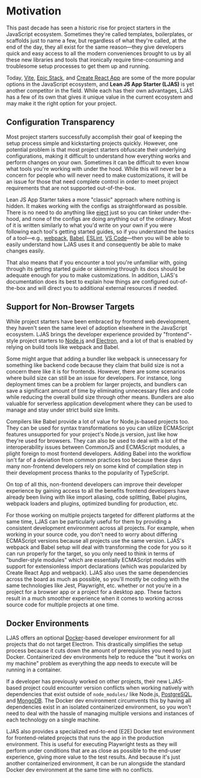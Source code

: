 # Motivation

This past decade has seen a historic rise for project starters in the JavaScript ecosystem. Sometimes they're called templates, boilerplates, or scaffolds just to name a few, but regardless of what they're called, at the end of the day, they all exist for the same reason—they give developers quick and easy access to all the modern conveniences brought to us by all these new libraries and tools that ironically require time-consuming and troublesome setup processes to get them up and running.

Today, [Vite](https://vitejs.dev), [Epic Stack](https://github.com/epicweb-dev/epic-stack), and [Create React App](https://create-react-app.dev) are some of the more popular options in the JavaScript ecosystem, and **Lean JS App Starter (LJAS)** is yet another competitor in the field. While each has their own advantages, LJAS has a few of its own that gives it unique value in the current ecosystem and may make it the right option for your project.

## Configuration Transparency

Most project starters successfully accomplish their goal of keeping the setup process simple and kickstarting projects quickly. However, one potential problem is that most project starters obfuscate their underlying configurations, making it difficult to understand how everything works and perform changes on your own. Sometimes it can be difficult to even know what tools you're working with under the hood. While this will never be a concern for people who will never need to make customizations, it will be an issue for those that need complete control in order to meet project requirements that are not supported out-of-the-box.

Lean JS App Starter takes a more "classic" approach where nothing is hidden. It makes working with the configs as straightforward as possible. There is no need to do anything like [eject](https://create-react-app.dev/docs/available-scripts/#npm-run-eject) just so you can tinker under-the-hood, and none of the configs are doing anything out of the ordinary. Most of it is written similarly to what you'd write on your own if you were following each tool's getting started guides, so if you understand the basics of a tool—e.g., [webpack](https://webpack.js.org), [Babel](https://babeljs.io), [ESLint](https://eslint.org), [VS Code](https://code.visualstudio.com)—then you will be able to easily understand how LJAS uses it and consequently be able to make changes easily.

That also means that if you encounter a tool you're unfamiliar with, going through its getting started guide or skimming through its docs should be adequate enough for you to make customizations. In addition, LJAS's documentation does its best to explain how things are configured out-of-the-box and will direct you to additional external resources if needed.

## Support for Non-Browser Targets

While project starters have been embraced by frontend web development, they haven't seen the same level of adoption elsewhere in the JavaScript ecosystem.
LJAS brings the developer experience provided by "frontend"-style project starters to [Node.js](https://nodejs.org) and [Electron](https://electronjs.org), and a lot of that is enabled by relying on build tools like webpack and Babel.

Some might argue that adding a bundler like webpack is unnecessary for something like backend code because they claim that build size is not a concern there like it is for frontends. However, there are some scenarios where build size can still be an issue for developers. For instance, long deployment times can be a problem for larger projects, and bundlers can save a significant amount of time by eliminating unnecessary files and code while reducing the overall build size through other means. Bundlers are also valuable for serverless application development where they can be used to manage and stay under strict build size limits.

Compilers like Babel provide a lot of value for Node.js-based projects too. They can be used for syntax transformations so you can utilize ECMAScript features unsupported for your project's Node.js version, just like how they're used for browsers. They can also be used to deal with a lot of the interoperability issues between CommonJS and ECMAScript modules, a plight foreign to most frontend developers. Adding Babel into the workflow isn't far of a deviation from common practices too because these days many non-frontend developers rely on some kind of compilation step in their development process thanks to the popularity of TypeScript.

On top of all this, non-frontend developers can improve their developer experience by gaining access to all the benefits frontend developers have already been living with like import aliasing, code splitting, Babel plugins, webpack loaders and plugins, optimized bundling for production, etc.

For those working on multiple projects targeted for different platforms at the same time, LJAS can be particularly useful for them by providing a consistent development environment across all projects. For example, when working in your source code, you don't need to worry about differing ECMAScript versions because all projects use the same version. LJAS's webpack and Babel setup will deal with transforming the code for you so it can run properly for the target, so you only need to think in terms of "bundler-style modules" which are essentially ECMAScript modules with support for extensionless import declarations (which was popularized by Create React App and webpack). LJAS also uses the same dependencies across the board as much as possible, so you'll mostly be coding with the same technologies like Jest, Playwright, etc. whether or not you're in a project for a browser app or a project for a desktop app. These factors result in a much smoother experience when it comes to working across source code for multiple projects at one time.

## Docker Environments

LJAS offers an optional [Docker](https://docker.com)-based developer environment for all projects that do not target Electron. This drastically simplifies the setup process because it cuts down the amount of prerequisites you need to just Docker. Containerized dev environments help to reduce the "but it works on my machine" problem as everything the app needs to execute will be running in a container.

If a developer has previously worked on other projects, their new LJAS-based project could encounter version conflicts when working natively with dependencies that exist outside of `node_modules/` like Node.js, [PostgreSQL](https://postgresql.org), and [MongoDB](https://mongodb.com). The Docker dev environment circumvents this by having all dependencies exist in an isolated containerized environment, so you won't need to deal with the hassle of managing multiple versions and instances of each technology on a single machine.

LJAS also provides a specialized end-to-end (E2E) Docker test environment for frontend-related projects that runs the app in the production environment. This is useful for executing Playwright tests as they will perform under conditions that are as close as possible to the end-user experience, giving more value to the test results. And because it's just another containerized environment, it can be run alongside the standard Docker dev environment at the same time with no conflicts.
